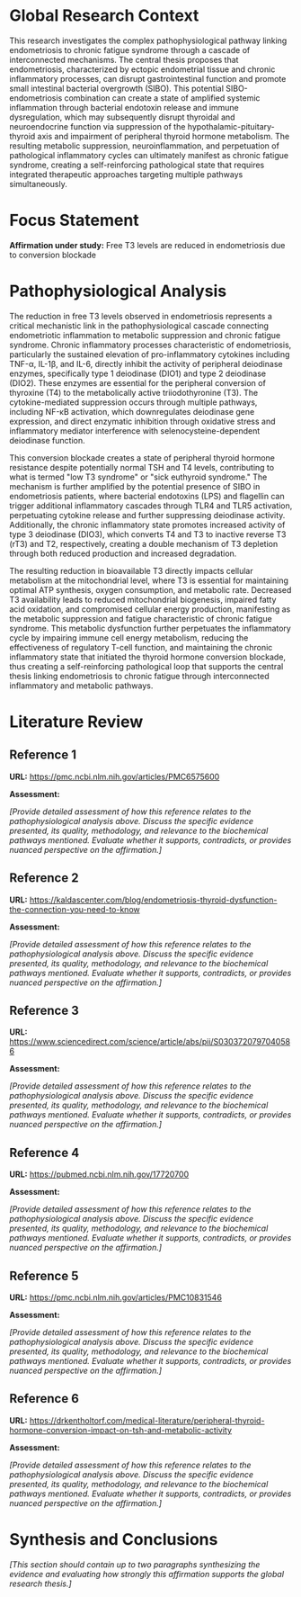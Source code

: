 # Global Research Context

This research investigates the complex pathophysiological pathway linking endometriosis to chronic fatigue syndrome through a cascade of interconnected mechanisms. The central thesis proposes that endometriosis, characterized by ectopic endometrial tissue and chronic inflammatory processes, can disrupt gastrointestinal function and promote small intestinal bacterial overgrowth (SIBO). This potential SIBO-endometriosis combination can create a state of amplified systemic inflammation through bacterial endotoxin release and immune dysregulation, which may subsequently disrupt thyroidal and neuroendocrine function via suppression of the hypothalamic-pituitary-thyroid axis and impairment of peripheral thyroid hormone metabolism. The resulting metabolic suppression, neuroinflammation, and perpetuation of pathological inflammatory cycles can ultimately manifest as chronic fatigue syndrome, creating a self-reinforcing pathological state that requires integrated therapeutic approaches targeting multiple pathways simultaneously.

# Focus Statement

**Affirmation under study:** Free T3 levels are reduced in endometriosis due to conversion blockade

# Pathophysiological Analysis

The reduction in free T3 levels observed in endometriosis represents a critical mechanistic link in the pathophysiological cascade connecting endometriotic inflammation to metabolic suppression and chronic fatigue syndrome. Chronic inflammatory processes characteristic of endometriosis, particularly the sustained elevation of pro-inflammatory cytokines including TNF-α, IL-1β, and IL-6, directly inhibit the activity of peripheral deiodinase enzymes, specifically type 1 deiodinase (DIO1) and type 2 deiodinase (DIO2). These enzymes are essential for the peripheral conversion of thyroxine (T4) to the metabolically active triiodothyronine (T3). The cytokine-mediated suppression occurs through multiple pathways, including NF-κB activation, which downregulates deiodinase gene expression, and direct enzymatic inhibition through oxidative stress and inflammatory mediator interference with selenocysteine-dependent deiodinase function.

This conversion blockade creates a state of peripheral thyroid hormone resistance despite potentially normal TSH and T4 levels, contributing to what is termed "low T3 syndrome" or "sick euthyroid syndrome." The mechanism is further amplified by the potential presence of SIBO in endometriosis patients, where bacterial endotoxins (LPS) and flagellin can trigger additional inflammatory cascades through TLR4 and TLR5 activation, perpetuating cytokine release and further suppressing deiodinase activity. Additionally, the chronic inflammatory state promotes increased activity of type 3 deiodinase (DIO3), which converts T4 and T3 to inactive reverse T3 (rT3) and T2, respectively, creating a double mechanism of T3 depletion through both reduced production and increased degradation.

The resulting reduction in bioavailable T3 directly impacts cellular metabolism at the mitochondrial level, where T3 is essential for maintaining optimal ATP synthesis, oxygen consumption, and metabolic rate. Decreased T3 availability leads to reduced mitochondrial biogenesis, impaired fatty acid oxidation, and compromised cellular energy production, manifesting as the metabolic suppression and fatigue characteristic of chronic fatigue syndrome. This metabolic dysfunction further perpetuates the inflammatory cycle by impairing immune cell energy metabolism, reducing the effectiveness of regulatory T-cell function, and maintaining the chronic inflammatory state that initiated the thyroid hormone conversion blockade, thus creating a self-reinforcing pathological loop that supports the central thesis linking endometriosis to chronic fatigue through interconnected inflammatory and metabolic pathways.

# Literature Review

## Reference 1

**URL:** https://pmc.ncbi.nlm.nih.gov/articles/PMC6575600

**Assessment:**

*[Provide detailed assessment of how this reference relates to the pathophysiological analysis above. Discuss the specific evidence presented, its quality, methodology, and relevance to the biochemical pathways mentioned. Evaluate whether it supports, contradicts, or provides nuanced perspective on the affirmation.]*

## Reference 2

**URL:** https://kaldascenter.com/blog/endometriosis-thyroid-dysfunction-the-connection-you-need-to-know

**Assessment:**

*[Provide detailed assessment of how this reference relates to the pathophysiological analysis above. Discuss the specific evidence presented, its quality, methodology, and relevance to the biochemical pathways mentioned. Evaluate whether it supports, contradicts, or provides nuanced perspective on the affirmation.]*

## Reference 3

**URL:** https://www.sciencedirect.com/science/article/abs/pii/S0303720797040586

**Assessment:**

*[Provide detailed assessment of how this reference relates to the pathophysiological analysis above. Discuss the specific evidence presented, its quality, methodology, and relevance to the biochemical pathways mentioned. Evaluate whether it supports, contradicts, or provides nuanced perspective on the affirmation.]*

## Reference 4

**URL:** https://pubmed.ncbi.nlm.nih.gov/17720700

**Assessment:**

*[Provide detailed assessment of how this reference relates to the pathophysiological analysis above. Discuss the specific evidence presented, its quality, methodology, and relevance to the biochemical pathways mentioned. Evaluate whether it supports, contradicts, or provides nuanced perspective on the affirmation.]*

## Reference 5

**URL:** https://pmc.ncbi.nlm.nih.gov/articles/PMC10831546

**Assessment:**

*[Provide detailed assessment of how this reference relates to the pathophysiological analysis above. Discuss the specific evidence presented, its quality, methodology, and relevance to the biochemical pathways mentioned. Evaluate whether it supports, contradicts, or provides nuanced perspective on the affirmation.]*

## Reference 6

**URL:** https://drkentholtorf.com/medical-literature/peripheral-thyroid-hormone-conversion-impact-on-tsh-and-metabolic-activity

**Assessment:**

*[Provide detailed assessment of how this reference relates to the pathophysiological analysis above. Discuss the specific evidence presented, its quality, methodology, and relevance to the biochemical pathways mentioned. Evaluate whether it supports, contradicts, or provides nuanced perspective on the affirmation.]*

# Synthesis and Conclusions

*[This section should contain up to two paragraphs synthesizing the evidence and evaluating how strongly this affirmation supports the global research thesis.]*

